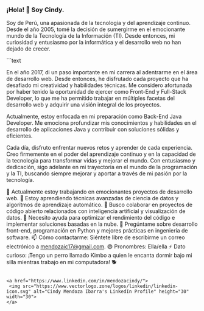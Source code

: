 ### ¡Hola! 👋 Soy Cindy.
<p>Soy de Perú, una apasionada de la tecnología y del aprendizaje continuo. Desde el año 2005, tomé la decisión de sumergirme en el emocionante mundo de la Tecnología de la Información (TI). Desde entonces, mi curiosidad y entusiasmo por la informática y el desarrollo web no han dejado de crecer.</p>
```text



En el año 2017, di un paso importante en mi carrera al adentrarme en el área de desarrollo web. Desde entonces, he disfrutado cada proyecto que ha desafiado mi creatividad y habilidades técnicas. Me considero afortunada por haber tenido la oportunidad de ejercer como Front-End y Full-Stack Developer, lo que me ha permitido trabajar en múltiples facetas del desarrollo web y adquirir una visión integral de los proyectos.

Actualmente, estoy enfocada en mi preparación como Back-End Java Developer. Me emociona profundizar mis conocimientos y habilidades en el desarrollo de aplicaciones Java y contribuir con soluciones sólidas y eficientes.

Cada día, disfruto enfrentar nuevos retos y aprender de cada experiencia. Creo firmemente en el poder del aprendizaje continuo y en la capacidad de la tecnología para transformar vidas y mejorar el mundo. Con entusiasmo y dedicación, sigo adelante en mi trayectoria en el mundo de la programación y la TI, buscando siempre mejorar y aportar a través de mi pasión por la tecnología.

🔭 Actualmente estoy trabajando en emocionantes proyectos de desarrollo web.
🌱 Estoy aprendiendo técnicas avanzadas de ciencia de datos y algoritmos de aprendizaje automático.
👯 Busco colaborar en proyectos de código abierto relacionados con inteligencia artificial y visualización de datos.
🤔 Necesito ayuda para optimizar el rendimiento del código e implementar soluciones basadas en la nube.
💬 Pregúntame sobre desarrollo front-end, programación en Python y mejores prácticas en ingeniería de software.
📫 Cómo contactarme: Siéntete libre de escribirme un correo electrónico a mendozaic17@gmail.com.
😄 Pronombres: Ella/ella
⚡ Dato curioso: ¡Tengo un perro llamado Kimbo a quien le encanta dormir bajo mi silla mientras trabajo en mi computadora! 🐕
```

<a href="https://www.linkedin.com/in/mendozacindy/">
 <img src="https://www.vectorlogo.zone/logos/linkedin/linkedin-icon.svg" alt="Cindy Mendoza Ibarra's LinkedIn Profile" height="30" width="30">
</a>

